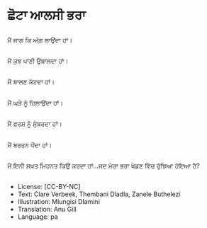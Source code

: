 # ਛੋਟਾ ਆਲਸੀ ਭਰਾ

##
ਮੈਂ ਜਾਗ ਕਿ ਅੱਗ ਲਾਉਂਦਾ ਹਾਂ।

##
ਮੈਂ ਕੁਝ ਪਾਣੀ ਉਬਾਲਦਾ ਹਾਂ।

##
ਮੈਂ ਬਾਲਣ ਕੱਟਦਾ ਹਾਂ।

##
ਮੈਂ ਘੜੇ ਨੂੰ ਹਿਲਾਉਂਦਾ ਹਾਂ।

##
ਮੈਂ ਫਰਸ਼ ਨੂੰ ਸੁੰਬਰਦਾ ਹਾਂ।

##
ਮੈਂ ਬਰਤਨ ਧੋਂਦਾ ਹਾਂ।

##
ਮੈਂ ਇਨੀ ਸਖ਼ਤ ਮਿਹਨਤ ਕਿਉਂ ਕਰਦਾ ਹਾਂ...ਜਦ ਮੇਰਾ ਭਰਾ ਖੇਡਣ ਵਿੱਚ ਰੁੱਝਿਆ ਹੋਇਆ ਹੈ?

##
* License: [CC-BY-NC]
* Text: Clare Verbeek, Thembani Dladla, Zanele Buthelezi
* Illustration: Mlungisi Dlamini
* Translation: Anu Gill
* Language: pa
